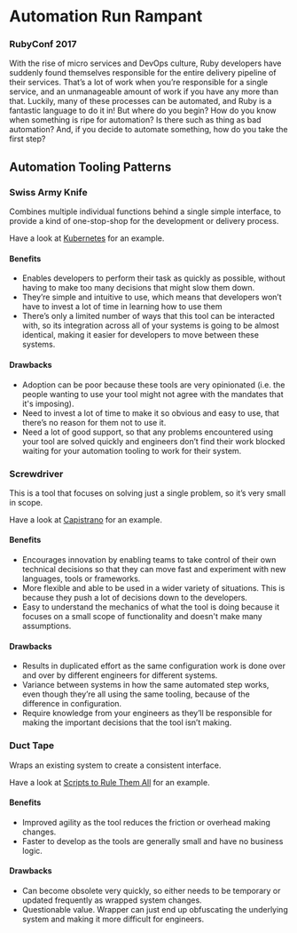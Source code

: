 # Automation Run Rampant

### RubyConf 2017
With the rise of micro services and DevOps culture, Ruby developers have suddenly found themselves responsible for the entire delivery pipeline of their services. That’s a lot of work when you’re responsible for a single service, and an unmanageable amount of work if you have any more than that. Luckily, many of these processes can be automated, and Ruby is a fantastic language to do it in! But where do you begin? How do you know when something is ripe for automation? Is there such as thing as bad automation? And, if you decide to automate something, how do you take the first step?


## Automation Tooling Patterns
### Swiss Army Knife
Combines multiple individual functions behind a single simple interface, to provide a kind of one-stop-shop for the development or delivery process.

Have a look at [Kubernetes](https://kubernetes.io/) for an example.

#### Benefits
- Enables developers to perform their task as quickly as possible, without having to make too many decisions that might slow them down.
- They’re simple and intuitive to use, which means that developers won’t have to invest a lot of time in learning how to use them
- There’s only a limited number of ways that this tool can be interacted with, so its integration across all of your systems is going to be almost identical, making it easier for developers to move between these systems.

#### Drawbacks
- Adoption can be poor because these tools are very opinionated (i.e. the people wanting to use your tool might not agree with the mandates that it's imposing).
- Need to invest a lot of time to make it so obvious and easy to use, that there’s no reason for them not to use it.
- Need a lot of good support, so that any problems encountered using your tool are solved quickly and engineers don’t find their work blocked waiting for your automation tooling to work for their system.

### Screwdriver
This is a tool that focuses on solving just a single problem, so it’s very small in scope.

Have a look at [Capistrano](http://capistranorb.com/#) for an example.

#### Benefits
- Encourages innovation by enabling teams to take control of their own technical decisions so that they can move fast and experiment with new languages, tools or frameworks.
- More flexible and able to be used in a wider variety of situations. This is because they push a lot of decisions down to the developers.
- Easy to understand the mechanics of what the tool is doing because it focuses on a small scope of functionality and doesn't make many assumptions.

#### Drawbacks
- Results in duplicated effort as the same configuration work is done over and over by different engineers for different systems.
- Variance between systems in how the same automated step works, even though they’re all using the same tooling, because of the difference in configuration.
- Require knowledge from your engineers as they’ll be responsible for making the important decisions that the tool isn’t making.

### Duct Tape
Wraps an existing system to create a consistent interface.

Have a look at [Scripts to Rule Them All](https://github.com/github/scripts-to-rule-them-all) for an example.

#### Benefits
- Improved agility as the tool reduces the friction or overhead making changes.
- Faster to develop as the tools are generally small and have no business logic.

#### Drawbacks
- Can become obsolete very quickly, so either needs to be temporary or updated frequently as wrapped system changes.
- Questionable value. Wrapper can just end up obfuscating the underlying system and making it more difficult for engineers.
